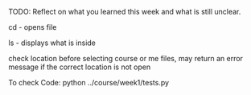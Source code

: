 TODO: Reflect on what you learned this week and what is still unclear.

cd - opens file

ls - displays what is inside

check location before selecting course or me files, may return an error message if the correct location is not open

To check Code:
    python ../course/week1/tests.py
